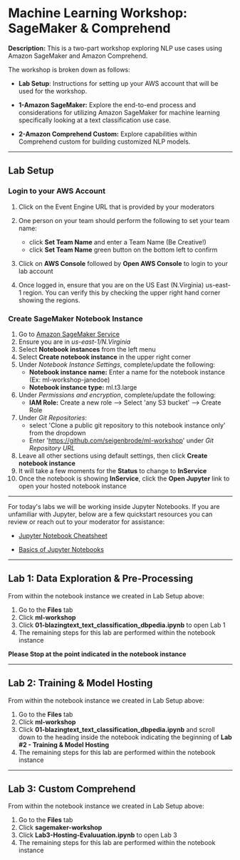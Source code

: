 # Machine Learning Workshop: SageMaker & Comprehend 

  **Description:** This is a two-part workshop exploring NLP use cases using Amazon SageMaker and Amazon Comprehend. 
  
  The workshop is broken down as follows: 

  * **Lab Setup**: Instructions for setting up your AWS account that will be used for the workshop. 

  * **1-Amazon SageMaker:** Explore the end-to-end process and considerations for utilizing Amazon SageMaker for machine learning specifically looking at a text classification use case.  

  * **2-Amazon Comprehend Custom:** Explore capabilities within Comprehend custom for building customized NLP models.
    
 
    
 ---
 
 ## Lab Setup
    
   ### Login to your AWS Account 
   
   1) Click on the Event Engine URL that is provided by your moderators
   2) One person on your team should perform the following to set your team name:
      * click **Set Team Name** and enter a Team Name (Be Creative!)
      * click **Set Team Name** green button on the bottom left to confirm
      
   3) Click on **AWS Console** followed by **Open AWS Console** to login to your lab account
   4)  Once logged in, ensure that you are on the US East (N.Virginia) us-east-1 region. You can verify this by checking the upper right hand corner showing the regions.
   
   ### Create SageMaker Notebook Instance 
   
   1) Go to [Amazon SageMaker Service](https://console.aws.amazon.com/sagemaker/)
   2) Ensure you are in *us-east-1/N.Virginia*
   3) Select **Notebook instances** from the left menu
   4) Select **Create notebook instance** in the upper right corner
   5) Under *Notebook Instance Settings*, complete/update the following:
       * **Notebook instance name:** Enter a name for the notebook instance (Ex: ml-workshop-janedoe)
       * **Notebook instance type:** ml.t3.large
   6) Under *Permissions and encryption*, complete/update the following:
       * **IAM Role:** Create a new role --> Select 'any S3 bucket' --> Create Role
   7) Under *Git Repositories*:
       * select 'Clone a public git repository to this notebook instance only' from the dropdown
       * Enter 'https://github.com/seigenbrode/ml-workshop' under *Git Repository URL*
   8) Leave all other sections using default settings, then click **Create notebook instance**
   9) It will take a few moments for the **Status** to change to **InService**
   10) Once the notebook is showing **InService**, click the **Open Jupyter** link to open your hosted notebook instance
   
 ---
 
 For today's labs we will be working inside Jupyter Notebooks.  If you are unfamiliar with Jupyter, below are a few quickstart resources you can review or reach out to your moderator for assistance: 
 
   * [Jupyter Notebook Cheatsheet](https://www.edureka.co/blog/cheatsheets/jupyter-notebook-cheat-sheet)
    
   * [Basics of Jupyter Notebooks](https://towardsdatascience.com/a-beginners-tutorial-to-jupyter-notebooks-1b2f8705888a)

----
 ## Lab 1: Data Exploration & Pre-Processing  
   
 From within the notebook instance we created in Lab Setup above:
 
   1) Go to the **Files** tab
   2) Click **ml-workshop**
   3) Click **01-blazingtext_text_classification_dbpedia.ipynb** to open Lab 1
   4) The remaining steps for this lab are performed within the notebook instance

**Please Stop at the point indicated in the notebook instance**
   
---
 
 ## Lab 2: Training & Model Hosting
   
 From within the notebook instance we created in Lab Setup above:
 
   1) Go to the **Files** tab
   2) Click **ml-workshop**
   3) Click **01-blazingtext_text_classification_dbpedia.ipynb** and scroll down to the heading inside the notebook indicating the beginning of  **Lab #2 - Training & Model Hosting** 
   4) The remaining steps for this lab are performed within the notebook instance
   
---
 
 ## Lab 3: Custom Comprehend
   
 From within the notebook instance we created in Lab Setup above:
 
   1) Go to the **Files** tab
   2) Click **sagemaker-workshop**
   3) Click **Lab3-Hosting-Evaluuation.ipynb** to open Lab 3
   4) The remaining steps for this lab are performed within the notebook instance
       


